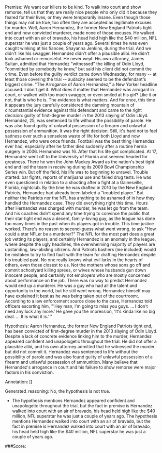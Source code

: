 
Premise:
We want our killers to be kind. To walk into court and show remorse, tell us that they are really nice people who only did it because they feared for their lives, or they were temporarily insane. Even though those things may not be true, too often they are accepted as legitimate excuses for murder. Well, Aaron Hernandez, the former New England Patriots tight end and now convicted murderer, made none of those excuses. He walked into court with an air of bravado, his head held high like the $40 million, NFL superstar he was just a couple of years ago. Several times he was even caught winking at his fiancee, Shayanna Jenkins, during the trial. And we didn't like his swagger. Hernandez didn't offer a plausible alibi. He didn't look ashamed or remorseful. He never wept. His own attorney, James Sultan, admitted that Hernandez "witnessed" the killing of Odin Lloyd, "committed by somebody he knew," but said his client did not commit the crime. Even before the guilty verdict came down Wednesday, for many -- at least those covering the trial -- audacity seemed to be the defendant's biggest crime. "The Arrogance of Aaron Hernandez," a New Yorker headline accused. I don't get it. What does it matter that Hernandez was arrogant in court, or walked with too much swagger, or even smiled at his girl? Like it or not, that is who he is. The evidence is what matters. And for once, this time it appears the jury carefully considered the damning mountain of circumstantial evidence against this defendant and came to the right decision: guilty of first-degree murder in the 2013 slaying of Odin Lloyd. Hernandez, 25, was sentenced to life without the possibility of parole. He was also found guilty of unlawful possession of a firearm and unlawful possession of ammunition. It was the right decision. Still, it's hard not to feel sadness over such a senseless waste of life for both Lloyd and now Hernandez, who were once friends. Football was the best thing Hernandez ever had, especially after he father died suddenly after a routine hernia surgery in 2006. Hernandez was 16. After that his life got complicated. At 17, Hernandez went off to the University of Florida and seemed headed for greatness. There he won the John Mackey Award as the nation's best tight end and led the team in receiving during its 2009 Bowl Championship Series win. But off the field, his life was to beginning to unravel. Trouble started: bar fights, reports of marijuana use and failed drug tests. He was even questioned in relation to a shooting after a fight at a Gainesville, Florida, nightclub. By the time he was drafted in 2010 by the New England Patriots, Hernandez had already been labeled a "troubled player." But neither the Patriots nor the NFL has anything to be ashamed of in how they handled the Hernandez case. They did everything right this time. Hours after Hernandez was charged with murder, he was let go from the team. And his coaches didn't spend any time trying to convince the public that their star tight end was a decent, family-loving guy, as the league has done too many times in the past when its players got in trouble. This time justice worked. There's no reason to second-guess what went wrong, to ask "How could a star NFLer be a murderer?" The NFL for the most part does a great job vetting its players, and certainly Hernandez is an anomaly in the league, where despite the ugly headlines, the overwhelming majority of players are upstanding, law-abiding citizens. And Patriots bashers (me included) would be mistaken to try to find fault with the team for drafting Hernandez despite his troubled past. No one really knows what evil lurks in the hearts of others, even those closest to us. Not the mothers whose sons go off and commit schoolyard killing sprees, or wives whose husbands gun down innocent people, and certainly not employers who are mostly concerned about performance on the job. There was no way to predict Hernandez would end up a murderer. He was a guy who had all the talent and opportunity in the world, but he still went wrong. Hernandez himself may have explained it best as he was being taken out of the courtroom:. According to a law enforcement source close to the case, Hernandez told officers escorting him, "'Hey man, I'm going to miss you guys. ... I don't need any luck any more.' He gave you the impression, 'It's kinda like no big deal. ... It is what it is.' "


Hypothesis:
Aaron Hernandez, the former New England Patriots tight end, has been convicted of first-degree murder in the 2013 slaying of Odin Lloyd. Despite a lack of concrete evidence linking him to the murder, Hernandez appeared confident and unapologetic throughout the trial. He did not offer a plausible alibi, and his own attorney admitted that he witnessed the murder but did not commit it. Hernandez was sentenced to life without the possibility of parole and was also found guilty of unlawful possession of a firearm and unlawful possession of ammunition. Many believe that Hernandez's arrogance in court and his failure to show remorse were major factors in his conviction.

Annotation:
[]

Generated_reasoning:
No, the hypothesis is not true. 
- The hypothesis mentions Hernandez appeared confident and unapologetic throughout the trial, but the fact in premise is Hernandez walked into court with an air of bravado, his head held high like the $40 million, NFL superstar he was just a couple of years ago. The hypothesis mentions Hernandez walked into court with an air of bravado, but the fact in premise is Hernandez walked into court with an air of bravado, his head held high like the $40 million, NFL superstar he was just a couple of years ago.

###Score:
